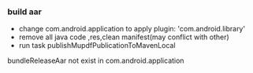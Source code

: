 ### build aar
- change com.android.application to apply plugin: 'com.android.library'
- remove all java code ,res,clean manifest(may conflict with other)
- run task publishMupdfPublicationToMavenLocal

bundleReleaseAar not exist in com.android.application